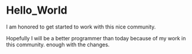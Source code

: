 # Hello_World
I am honored to get started to work with this nice community.

Hopefully I will be a better programmer than today because of my work in this community.
enough with the changes.
